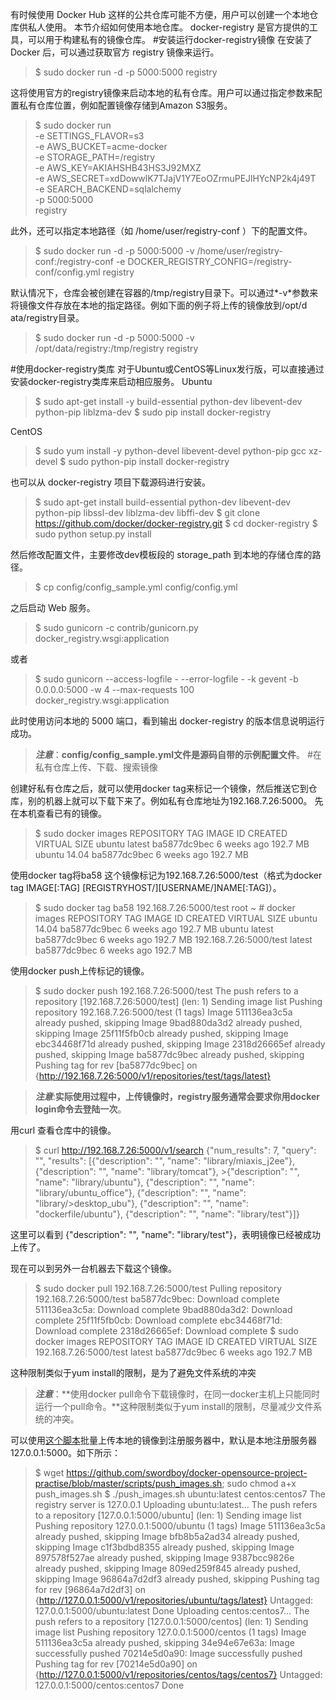 有时候使用 Docker Hub 这样的公共仓库可能不方便，用户可以创建一个本地仓库供私人使用。
本节介绍如何使用本地仓库。
docker-registry 是官方提供的工具，可以用于构建私有的镜像仓库。
#安装运行docker-registry镜像
  在安装了 Docker 后，可以通过获取官方 registry 镜像来运行。
>$ sudo docker run -d -p 5000:5000 registry

  这将使用官方的registry镜像来启动本地的私有仓库。用户可以通过指定参数来配置私有仓库位置，例如配置镜像存储到Amazon S3服务。

>$ sudo docker run \
>         -e SETTINGS_FLAVOR=s3 \
>         -e AWS_BUCKET=acme-docker \
>         -e STORAGE_PATH=/registry \
>         -e AWS_KEY=AKIAHSHB43HS3J92MXZ \
>         -e AWS_SECRET=xdDowwlK7TJajV1Y7EoOZrmuPEJlHYcNP2k4j49T \
>         -e SEARCH_BACKEND=sqlalchemy \
>         -p 5000:5000 \
>         registry

  此外，还可以指定本地路径（如 /home/user/registry-conf ）下的配置文件。

>$ sudo docker run -d -p 5000:5000 -v /home/user/registry-conf:/registry-conf -e DOCKER_REGISTRY_CONFIG=/registry-conf/config.yml registry
  
  默认情况下，仓库会被创建在容器的/tmp/registry目录下。可以通过*-v*参数来将镜像文件存放在本地的指定路径。例如下面的例子将上传的镜像放到/opt/d ata/registry目录。

>$ sudo docker run -d -p 5000:5000 -v /opt/data/registry:/tmp/registry registry

#使用docker-registry类库
对于Ubuntu或CentOS等Linux发行版，可以直接通过安装docker-registry类库来启动相应服务。
Ubuntu

>$ sudo apt-get install -y build-essential python-dev libevent-dev python-pip liblzma-dev
>$ sudo pip install docker-registry

CentOS

>$ sudo yum install -y python-devel libevent-devel python-pip gcc xz-devel
>$ sudo python-pip install docker-registry

也可以从 docker-registry 项目下载源码进行安装。
>$ sudo apt-get install build-essential python-dev libevent-dev python-pip libssl-dev liblzma-dev libffi-dev
>$ git clone https://github.com/docker/docker-registry.git
>$ cd docker-registry
>$ sudo python setup.py install

然后修改配置文件，主要修改dev模板段的 storage_path 到本地的存储仓库的路径。

>$ cp config/config_sample.yml config/config.yml

之后启动 Web 服务。

>$ sudo gunicorn -c contrib/gunicorn.py docker_registry.wsgi:application

或者
>$ sudo gunicorn --access-logfile - --error-logfile - -k gevent -b 0.0.0.0:5000 -w 4 --max-requests 100 docker_registry.wsgi:application

此时使用访问本地的 5000 端口，看到输出 docker-registry 的版本信息说明运行成功。

>***注意***：**config/config_sample.yml文件是源码自带的示例配置文件**。
#在私有仓库上传、下载、搜索镜像

创建好私有仓库之后，就可以使用docker tag来标记一个镜像，然后推送它到仓库，别的机器上就可以下载下来了。例如私有仓库地址为192.168.7.26:5000。
先在本机查看已有的镜像。
>$ sudo docker images
>REPOSITORY                        TAG                 IMAGE ID            CREATED             VIRTUAL SIZE
>ubuntu                            latest              ba5877dc9bec        6 weeks ago         192.7 MB
>ubuntu                            14.04               ba5877dc9bec        6 weeks ago         192.7 MB
	    
使用docker tag将ba58 这个镜像标记为192.168.7.26:5000/test（格式为docker tag IMAGE[:TAG] [REGISTRYHOST/][USERNAME/]NAME[:TAG]）。
>$ sudo docker tag ba58 192.168.7.26:5000/test
>root ~ # docker images
>REPOSITORY                        TAG                 IMAGE ID            CREATED             VIRTUAL SIZE
>ubuntu                            14.04               ba5877dc9bec        6 weeks ago         192.7 MB
>ubuntu                            latest              ba5877dc9bec        6 weeks ago         192.7 MB
>192.168.7.26:5000/test            latest              ba5877dc9bec        6 weeks ago         192.7 MB

使用docker push上传标记的镜像。
>$ sudo docker push 192.168.7.26:5000/test
>The push refers to a repository [192.168.7.26:5000/test] (len: 1)
>Sending image list
>Pushing repository 192.168.7.26:5000/test (1 tags)
>Image 511136ea3c5a already pushed, skipping
>Image 9bad880da3d2 already pushed, skipping
>Image 25f11f5fb0cb already pushed, skipping
>Image ebc34468f71d already pushed, skipping
>Image 2318d26665ef already pushed, skipping
>Image ba5877dc9bec already pushed, skipping
>Pushing tag for rev [ba5877dc9bec] on {http://192.168.7.26:5000/v1/repositories/test/tags/latest}
    
>***注意***:**实际使用过程中，上传镜像时，registry服务通常会要求你用docker login命令去登陆一次**。

用curl 查看仓库中的镜像。

>$ curl http://192.168.7.26:5000/v1/search
>{"num_results": 7, "query": "", "results": [{"description": "", "name": "library/miaxis_j2ee"}, {"description": "", "name": "library/tomcat"}, >{"description": "", "name": "library/ubuntu"}, {"description": "", "name": "library/ubuntu_office"}, {"description": "", "name": "library/>desktop_ubu"}, {"description": "", "name": "dockerfile/ubuntu"}, {"description": "", "name": "library/test"}]}

这里可以看到 {"description": "", "name": "library/test"}，表明镜像已经被成功上传了。

现在可以到另外一台机器去下载这个镜像。

>$ sudo docker pull 192.168.7.26:5000/test
>Pulling repository 192.168.7.26:5000/test
>ba5877dc9bec: Download complete
>511136ea3c5a: Download complete
>9bad880da3d2: Download complete
>25f11f5fb0cb: Download complete
>ebc34468f71d: Download complete
>2318d26665ef: Download complete
>$ sudo docker images
>REPOSITORY                         TAG                 IMAGE ID            CREATED             VIRTUAL SIZE
>192.168.7.26:5000/test             latest              ba5877dc9bec        6 weeks ago         192.7 MB

这种限制类似于yum install的限制，是为了避免文件系统的冲突
>***注意***：**使用docker pull命令下载镜像时，在同一docker主机上只能同时运行一个pull命令。**这种限制类似于yum install的限制，尽量减少文件系统的冲突。

可以使用[这个脚本](./scripts/push_images.sh)批量上传本地的镜像到注册服务器中，默认是本地注册服务器 127.0.0.1:5000。如下所示：
>$ wget https://github.com/swordboy/docker-opensource-project-practise/blob/master/scripts/push_images.sh; sudo chmod a+x push_images.sh
>$ ./push_images.sh ubuntu:latest centos:centos7
>The registry server is 127.0.0.1
>Uploading ubuntu:latest...
>The push refers to a repository [127.0.0.1:5000/ubuntu] (len: 1)
>Sending image list
>Pushing repository 127.0.0.1:5000/ubuntu (1 tags)
>Image 511136ea3c5a already pushed, skipping
>Image bfb8b5a2ad34 already pushed, skipping
>Image c1f3bdbd8355 already pushed, skipping
>Image 897578f527ae already pushed, skipping
>Image 9387bcc9826e already pushed, skipping
>Image 809ed259f845 already pushed, skipping
>Image 96864a7d2df3 already pushed, skipping
>Pushing tag for rev [96864a7d2df3] on {http://127.0.0.1:5000/v1/repositories/ubuntu/tags/latest}
>Untagged: 127.0.0.1:5000/ubuntu:latest
>Done
>Uploading centos:centos7...
>The push refers to a repository [127.0.0.1:5000/centos] (len: 1)
>Sending image list
>Pushing repository 127.0.0.1:5000/centos (1 tags)
>Image 511136ea3c5a already pushed, skipping
>34e94e67e63a: Image successfully pushed
>70214e5d0a90: Image successfully pushed
>Pushing tag for rev [70214e5d0a90] on {http://127.0.0.1:5000/v1/repositories/centos/tags/centos7}
>Untagged: 127.0.0.1:5000/centos:centos7
>Done
